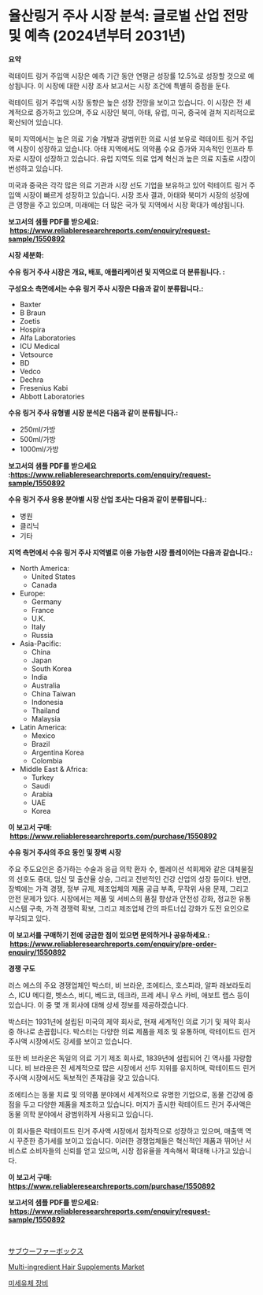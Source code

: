 <p><h1>율산링거 주사 시장 분석: 글로벌 산업 전망 및 예측 (2024년부터 2031년)</h1></p><p><strong>요약</strong></p>
<p><p>럭테이트 링거 주입액 시장은 예측 기간 동안 연평균 성장률 12.5%로 성장할 것으로 예상됩니다. 이 시장에 대한 시장 조사 보고서는 시장 조건에 특별히 중점을 둔다.</p><p>럭테이트 링거 주입액 시장 동향은 높은 성장 전망을 보이고 있습니다. 이 시장은 전 세계적으로 증가하고 있으며, 주요 시장인 북미, 아태, 유럽, 미국, 중국에 걸쳐 지리적으로 확산되어 있습니다.</p><p>북미 지역에서는 높은 의료 기술 개발과 광범위한 의료 시설 보유로 럭테이트 링거 주입액 시장이 성장하고 있습니다. 아태 지역에서도 의약품 수요 증가와 지속적인 인프라 투자로 시장이 성장하고 있습니다. 유럽 지역도 의료 업계 혁신과 높은 의료 지출로 시장이 번성하고 있습니다.</p><p>미국과 중국은 각각 많은 의료 기관과 시장 선도 기업을 보유하고 있어 럭테이트 링거 주입액 시장이 빠르게 성장하고 있습니다. 시장 조사 결과, 아태와 북미가 시장의 성장에 큰 영향을 주고 있으며, 미래에는 더 많은 국가 및 지역에서 시장 확대가 예상됩니다.</p></p>
<p><strong>보고서의 샘플 PDF를 받으세요: &nbsp;<a href="https://www.reliableresearchreports.com/enquiry/request-sample/1550892">https://www.reliableresearchreports.com/enquiry/request-sample/1550892</a></strong></p>
<p><strong>시장 세분화:</strong></p>
<p><strong> 수유 링거 주사 시장은 개요, 배포, 애플리케이션 및 지역으로 더 분류됩니다. :</strong></p>
<p><strong>구성요소 측면에서는 수유 링거 주사 시장은 다음과 같이 분류됩니다.:</strong></p>
<p><ul><li>Baxter</li><li>B Braun</li><li>Zoetis</li><li>Hospira</li><li>Alfa Laboratories</li><li>ICU Medical</li><li>Vetsource</li><li>BD</li><li>Vedco</li><li>Dechra</li><li>Fresenius Kabi</li><li>Abbott Laboratories</li></ul></p>
<p><strong> 수유 링거 주사 유형별 시장 분석은 다음과 같이 분류됩니다.:</strong></p>
<p><ul><li>250ml/가방</li><li>500ml/가방</li><li>1000ml/가방</li></ul></p>
<p><strong>보고서의 샘플 PDF를 받으세요 :<a href="https://www.reliableresearchreports.com/enquiry/request-sample/1550892">https://www.reliableresearchreports.com/enquiry/request-sample/1550892</a></strong></p>
<p><strong> 수유 링거 주사 응용 분야별 시장 산업 조사는 다음과 같이 분류됩니다.:</strong></p>
<p><ul><li>병원</li><li>클리닉</li><li>기타</li></ul></p>
<p><strong>지역 측면에서 수유 링거 주사 지역별로 이용 가능한 시장 플레이어는 다음과 같습니다.:</strong></p>
<p><ul>
    <li>
        North America:
        <ul>
            <li>United States</li>
            <li>Canada</li>
        </ul>
    </li>
    <li>
        Europe:
        <ul>
            <li>Germany</li>
            <li>France</li>
            <li>U.K.</li>
            <li>Italy</li>
            <li>Russia</li>
        </ul>
    </li>
    <li>
        Asia-Pacific:
        <ul>
            <li>China</li>
            <li>Japan</li>
            <li>South Korea</li>
            <li>India</li>
            <li>Australia</li>
            <li>China Taiwan</li>
            <li>Indonesia</li>
            <li>Thailand</li>
            <li>Malaysia</li>
        </ul>
    </li>
    <li>
        Latin America:
        <ul>
            <li>Mexico</li>
            <li>Brazil</li>
            <li>Argentina Korea</li>
            <li>Colombia</li>
        </ul>
    </li>
    <li>
        Middle East & Africa:
        <ul>
            <li>Turkey</li>
            <li>Saudi</li>
            <li>Arabia</li>
            <li>UAE</li>
            <li>Korea</li>
        </ul>
    </li>
    </ul></p>
<p><strong>이 보고서 구매: &nbsp;<a href="https://www.reliableresearchreports.com/purchase/1550892">https://www.reliableresearchreports.com/purchase/1550892</a></strong></p>
<p><strong>수유 링거 주사의 주요 동인 및 장벽 시장</strong></p>
<p><p>주요 주도요인은 증가하는 수술과 응급 의학 환자 수, 켈레이션 석회제와 같은 대체물질의 선호도 증대, 임신 및 출산율 상승, 그리고 전반적인 건강 산업의 성장 등이다. 반면, 장벽에는 가격 경쟁, 정부 규제, 제조업체의 제품 공급 부족, 무작위 사용 문제, 그리고 안전 문제가 있다. 시장에서는 제품 및 서비스의 품질 향상과 안전성 강화, 정교한 유통 시스템 구축, 가격 경쟁력 확보, 그리고 제조업체 간의 파트너십 강화가 도전 요인으로 부각되고 있다.</p></p>
<p><strong>이 보고서를 구매하기 전에 궁금한 점이 있으면 문의하거나 공유하세요.: &nbsp;<a href="https://www.reliableresearchreports.com/enquiry/pre-order-enquiry/1550892">https://www.reliableresearchreports.com/enquiry/pre-order-enquiry/1550892</a></strong></p>
<p><strong>경쟁 구도</strong></p>
<p><p>러스 에스의 주요 경쟁업체인 박스터, 비 브라운, 조에티스, 호스피라, 알파 래보라토리스, ICU 메디컬, 벳소스, 비디, 베드코, 데크라, 프레 세니 우스 카비, 애보트 랩스 등이 있습니다. 이 중 몇 개 회사에 대해 상세 정보를 제공하겠습니다.</p><p>박스터는 1931년에 설립된 미국의 제약 회사로, 현재 세계적인 의료 기기 및 제약 회사 중 하나로 손꼽힙니다. 박스터는 다양한 의료 제품을 제조 및 유통하며, 락테이트드 린거 주사액 시장에서도 강세를 보이고 있습니다.</p><p>또한 비 브라운은 독일의 의료 기기 제조 회사로, 1839년에 설립되어 긴 역사를 자랑합니다. 비 브라운은 전 세계적으로 많은 시장에서 선두 지위를 유지하며, 락테이트드 린거 주사액 시장에서도 독보적인 존재감을 갖고 있습니다.</p><p>조에티스는 동물 치료 및 의약품 분야에서 세계적으로 유명한 기업으로, 동물 건강에 중점을 두고 다양한 제품을 제조하고 있습니다. 머지가 출시한 락테이트드 린거 주사액은 동물 의학 분야에서 광범위하게 사용되고 있습니다.</p><p>이 회사들은 락테이트드 린거 주사액 시장에서 점차적으로 성장하고 있으며, 매출액 역시 꾸준한 증가세를 보이고 있습니다. 이러한 경쟁업체들은 혁신적인 제품과 뛰어난 서비스로 소비자들의 신뢰를 얻고 있으며, 시장 점유율을 계속해서 확대해 나가고 있습니다.</p></p>
<p><strong>이 보고서 구매: &nbsp; <a href="https://www.reliableresearchreports.com/purchase/1550892">https://www.reliableresearchreports.com/purchase/1550892</a></strong></p>
<p><strong>보고서의 샘플 PDF를 받으세요: &nbsp;<a href="https://www.reliableresearchreports.com/enquiry/request-sample/1550892">https://www.reliableresearchreports.com/enquiry/request-sample/1550892</a></strong><strong></strong></p>
<p>&nbsp;</p>
<p><p><a href="https://github.com/xnljig2898992/Market-Research-Report-List-1/blob/main/26055857424.md">サブウーファーボックス</a></p><p><a href="https://github.com/PeterParrish5/Market-Research-Report-List-4/blob/main/multi-ingredient-hair-supplements-market.md">Multi-ingredient Hair Supplements Market</a></p><p><a href="https://github.com/vsap75a286l/Market-Research-Report-List-1/blob/main/98841326404.md">미세유체 장비</a></p></p>